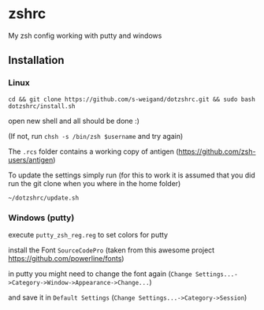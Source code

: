 # zshrc
My zsh config working with putty and windows

## Installation 

### Linux

`cd && git clone https://github.com/s-weigand/dotzshrc.git && sudo bash dotzshrc/install.sh`

open new shell and all should be done :)

(If not, run `chsh -s /bin/zsh $username` and try again)

The `.rcs` folder contains a working copy of antigen (https://github.com/zsh-users/antigen)

To update the settings simply run (for this to work it is assumed that you did run the git clone when you where in the home folder) 

`~/dotzshrc/update.sh` 

### Windows (putty)

execute `putty_zsh_reg.reg` to set colors for putty

install the Font `SourceCodePro` (taken from this awesome project https://github.com/powerline/fonts)

in putty you might need to change the font again (`Change Settings...->Category->Window->Appearance->Change...`)

and save it in `Default Settings` (`Change Settings...->Category->Session`)
